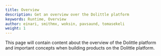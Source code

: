```yaml
---
title: Overview
description: Get an overview over the Dolittle platform
keywords: Runtime, Overview
author: einari, smithmx, woksin, pavsaund, tomasekeli
weight: 1
---
```


This page will contain content about the overview of the Dolittle platform and important concepts when building products on the Dolittle platform.
